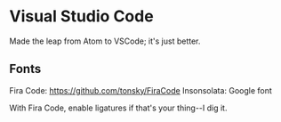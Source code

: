# Visual Studio Code

Made the leap from Atom to VSCode; it's just better.

## Fonts

Fira Code: https://github.com/tonsky/FiraCode
Insonsolata: Google font

With Fira Code, enable ligatures if that's your thing--I dig it.
